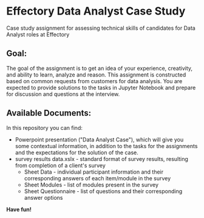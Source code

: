 # Effectory Data Analyst Case Study
Case study assignment for assessing technical skills of candidates for Data Analyst roles at Effectory

## Goal:
The goal of the assignment is to get an idea of your experience, creativity, and ability to learn, analyze and reason. This assignment is constructed based on common requests from customers for data analysis. You are expected to provide solutions to the tasks in Jupyter Notebook and prepare for discussion and questions at the interview.

## Available Documents:
In this repository you can find:
- Powerpoint presentation ("Data Analyst Case"), which will give you some contextual information, in addition to the tasks for the assignments and the expectations for the solution of the case.
- survey results data.xslx - standard format of survey results, resulting from completion of a client's survey
  - Sheet Data - individual participant information and their corresponding answers of each item/module in the survey
  - Sheet Modules - list of modules present in the survey
  - Sheet Questionnaire - list of questions and their corresponding answer options

**Have fun!**
